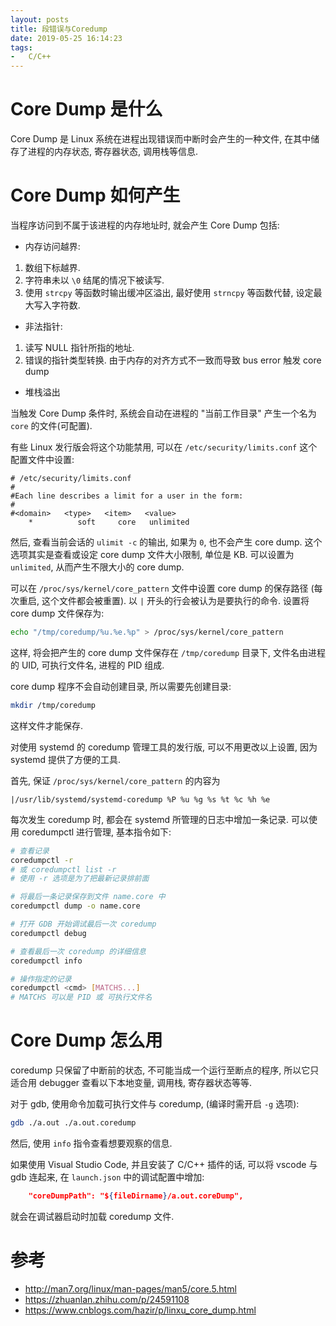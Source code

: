 ```yaml
---
layout: posts
title: 段错误与Coredump
date: 2019-05-25 16:14:23
tags:
-   C/C++
---
```


# Core Dump 是什么

Core Dump 是 Linux 系统在进程出现错误而中断时会产生的一种文件,
在其中储存了进程的内存状态, 寄存器状态, 调用栈等信息.

# Core Dump 如何产生

当程序访问到不属于该进程的内存地址时, 就会产生 Core Dump 包括:

- 内存访问越界:
1. 数组下标越界.
2. 字符串未以 `\0` 结尾的情况下被读写.
3. 使用 `strcpy` 等函数时输出缓冲区溢出, 最好使用 `strncpy` 等函数代替, 设定最大写入字符数.
- 非法指针:
1. 读写 NULL 指针所指的地址.
2. 错误的指针类型转换. 由于内存的对齐方式不一致而导致 bus error 触发 core dump
- 堆栈溢出

当触发 Core Dump 条件时, 系统会自动在进程的 "当前工作目录" 产生一个名为 `core` 的文件(可配置).

有些 Linux 发行版会将这个功能禁用, 可以在 `/etc/security/limits.conf` 这个配置文件中设置:

```
# /etc/security/limits.conf
#
#Each line describes a limit for a user in the form:
#
#<domain>   <type>   <item>   <value>
    *          soft     core   unlimited
```

然后, 查看当前会话的 `ulimit -c` 的输出, 如果为 `0`, 也不会产生 core dump.
这个选项其实是查看或设定 core dump 文件大小限制, 单位是 KB.
可以设置为 `unlimited`, 从而产生不限大小的 core dump.

可以在 `/proc/sys/kernel/core_pattern` 文件中设置 core dump 的保存路径
(每次重启, 这个文件都会被重置).
以 `|` 开头的行会被认为是要执行的命令.
设置将 core dump 文件保存为:

```sh
echo "/tmp/coredump/%u.%e.%p" > /proc/sys/kernel/core_pattern
```

这样, 将会把产生的 core dump 文件保存在 `/tmp/coredump` 目录下,
文件名由进程的 UID, 可执行文件名, 进程的 PID 组成.

core dump 程序不会自动创建目录, 所以需要先创建目录:

```sh
mkdir /tmp/coredump
```

这样文件才能保存.

对使用 systemd 的 coredump 管理工具的发行版, 可以不用更改以上设置, 因为 systemd 提供了方便的工具.

首先, 保证 `/proc/sys/kernel/core_pattern` 的内容为

```
|/usr/lib/systemd/systemd-coredump %P %u %g %s %t %c %h %e
```

每次发生 coredump 时, 都会在 systemd 所管理的日志中增加一条记录.
可以使用 coredumpctl 进行管理, 基本指令如下:

```sh
# 查看记录
coredumpctl -r
# 或 coredumpctl list -r
# 使用 -r 选项是为了把最新记录排前面

# 将最后一条记录保存到文件 name.core 中
coredumpctl dump -o name.core

# 打开 GDB 开始调试最后一次 coredump
coredumpctl debug

# 查看最后一次 coredump 的详细信息
coredumpctl info

# 操作指定的记录
coredumpctl <cmd> [MATCHS...]
# MATCHS 可以是 PID 或 可执行文件名
```

# Core Dump 怎么用

coredump 只保留了中断前的状态, 不可能当成一个运行至断点的程序, 所以它只适合用 debugger 查看以下本地变量, 调用栈, 寄存器状态等等.

对于 gdb, 使用命令加载可执行文件与 coredump, (编译时需开启 `-g` 选项):

```sh
gdb ./a.out ./a.out.coredump
```

然后, 使用 `info` 指令查看想要观察的信息.

如果使用 Visual Studio Code, 并且安装了 C/C++ 插件的话, 可以将 vscode 与 gdb 连起来, 在 `launch.json` 中的调试配置中增加:

```json
    "coreDumpPath": "${fileDirname}/a.out.coreDump",
```

就会在调试器启动时加载 coredump 文件.

# 参考

- http://man7.org/linux/man-pages/man5/core.5.html
- https://zhuanlan.zhihu.com/p/24591108
- https://www.cnblogs.com/hazir/p/linxu_core_dump.html
